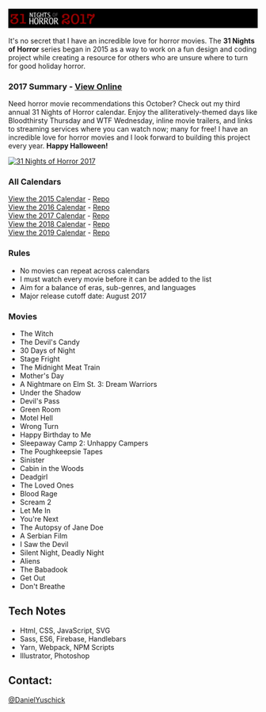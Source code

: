 [![31 Nights of Horror 2017](https://github.com/yuschick/31-nights-of-horror-2017/raw/master/header.jpg)](http://yuschick.github.io/31-nights-of-horror-2017/)

It's no secret that I have an incredible love for horror movies. The **31 Nights of Horror** series began in 2015 as a way to work on a fun design and coding project while creating a resource for others who are unsure where to turn for good holiday horror.

### 2017 Summary - [View Online](http://yuschick.github.io/31-nights-of-horror-2017)
Need horror movie recommendations this October? Check out my third annual 31 Nights of Horror calendar. Enjoy the alliteratively-themed days like Bloodthirsty Thursday and WTF Wednesday, inline movie trailers, and links to streaming services where you can watch now; many for free! I have an incredible love for horror movies and I look forward to building this project every year. **Happy Halloween!**

[![31 Nights of Horror 2017](http://yuschick.github.io/31-nights-of-horror-2017/dist/images/screenshot.jpg)](http://yuschick.github.io/31-nights-of-horror-2017)

### All Calendars
[View the 2015 Calendar](http://yuschick.github.io/31-Nights-of-Horror-2015/) - [Repo](https://github.com/yuschick/31-Nights-of-Horror-2015)  
[View the 2016 Calendar](http://www.danyuschick.com/31-nights-of-horror/) - [Repo](https://github.com/yuschick/31-Nights-of-Horror-2016)  
[View the 2017 Calendar](http://yuschick.github.io/31-nights-of-horror-2017) - [Repo](https://github.com/yuschick/31-nights-of-horror-2017)  
[View the 2018 Calendar](http://yuschick.github.io/31-nights-of-horror-2018) - [Repo](https://github.com/yuschick/31-nights-of-horror-2018)  
[View the 2019 Calendar](http://yuschick.github.io/31-Nights-of-Horror-2019) - [Repo](https://github.com/yuschick/31-Nights-of-Horror-2019)  

### Rules
- No movies can repeat across calendars
- I must watch every movie before it can be added to the list
- Aim for a balance of eras, sub-genres, and languages
- Major release cutoff date: August 2017

### Movies
- The Witch
- The Devil's Candy
- 30 Days of Night
- Stage Fright
- The Midnight Meat Train
- Mother's Day
- A Nightmare on Elm St. 3: Dream Warriors
- Under the Shadow
- Devil's Pass
- Green Room
- Motel Hell
- Wrong Turn
- Happy Birthday to Me
- Sleepaway Camp 2: Unhappy Campers
- The Poughkeepsie Tapes
- Sinister
- Cabin in the Woods
- Deadgirl
- The Loved Ones
- Blood Rage
- Scream 2
- Let Me In
- You're Next
- The Autopsy of Jane Doe
- A Serbian Film
- I Saw the Devil
- Silent Night, Deadly Night
- Aliens
- The Babadook
- Get Out
- Don't Breathe

## Tech Notes
- Html, CSS, JavaScript, SVG
- Sass, ES6, Firebase, Handlebars
- Yarn, Webpack, NPM Scripts
- Illustrator, Photoshop

## Contact:
[@DanielYuschick](http://www.twitter.com/DanielYuschick)
